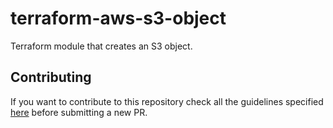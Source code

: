 # terraform-aws-s3-object

Terraform module that creates an S3 object.

<!-- BEGINNING OF PRE-COMMIT-TERRAFORM DOCS HOOK -->

<!-- END OF PRE-COMMIT-TERRAFORM DOCS HOOK -->

## Contributing
If you want to contribute to this repository check all the guidelines specified [here](.github/CONTRIBUTING.md) before submitting a new PR.
